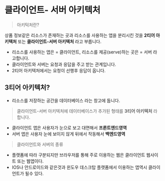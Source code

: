 # 클라이언트- 서버 아키텍처

> 아키턱처란?

상품 정보같은 리소스가 존재하는 곳과 리소스를 사용하는 앱을 분리시킨 것을 **2티어 아키텍처** 또는 **클라이언트-서버 아키텍처** 라고 부릅니다.

- 리소스를 사용하는 앱은 = 클라이언트, 리소스를 제공(serve)하는 곳은 = 서버 라고합니다.
- 클라이언트와 서버는 요청과 응답을 주고 받는 관계입니다.
- 2티어 아키텍처에서는 요청이 선행후 응답이 옵니다.

## 3티어 아키텍처?

- 리소스를 저장하는 공간을 데이터베이스 라는 창고에 둡니다.

> 클라이언트-서버 아키텍처에 데이터베이스가 추가된 형태를 **3티어 아키텍처** 라합니다.

- 클라이언트 앱은 사용자가 눈으로 보고 대면해서 **프론트엔드영역**
- 서버 앱은 사용자 눈에 보이지 않게 뒤에서 작동해서 **백엔드영역**

> 클라이언트와 서버의 종류
- 플랫폼에 따라 구분되지만 브라우저를 통해 주로 이용하는 웹은 클라이언트 웹사이트 또는 웹앱이다.
- IOS나 안드로이드와 같은것과 윈도우 데스크탑 플랫폼에서 이용하는 앱역시 클라이언트가 될수 있다.